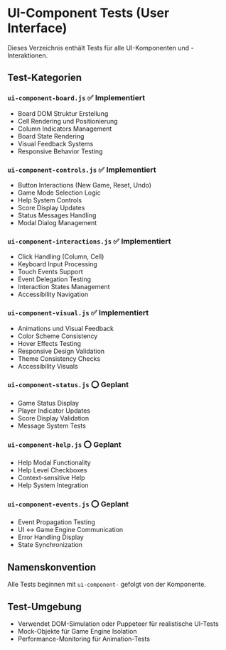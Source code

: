 # UI-Component Tests (User Interface)

Dieses Verzeichnis enthält Tests für alle UI-Komponenten und -Interaktionen.

## Test-Kategorien

### `ui-component-board.js` ✅ Implementiert
- Board DOM Struktur Erstellung
- Cell Rendering und Positionierung  
- Column Indicators Management
- Board State Rendering
- Visual Feedback Systems
- Responsive Behavior Testing

### `ui-component-controls.js` ✅ Implementiert
- Button Interactions (New Game, Reset, Undo)
- Game Mode Selection Logic
- Help System Controls
- Score Display Updates
- Status Messages Handling
- Modal Dialog Management

### `ui-component-interactions.js` ✅ Implementiert
- Click Handling (Column, Cell)
- Keyboard Input Processing
- Touch Events Support
- Event Delegation Testing
- Interaction States Management
- Accessibility Navigation

### `ui-component-visual.js` ✅ Implementiert
- Animations und Visual Feedback
- Color Scheme Consistency
- Hover Effects Testing
- Responsive Design Validation
- Theme Consistency Checks
- Accessibility Visuals

### `ui-component-status.js` ⭕ Geplant
- Game Status Display
- Player Indicator Updates
- Score Display Validation
- Message System Tests

### `ui-component-help.js` ⭕ Geplant
- Help Modal Functionality
- Help Level Checkboxes
- Context-sensitive Help
- Help System Integration

### `ui-component-events.js` ⭕ Geplant
- Event Propagation Testing
- UI ↔ Game Engine Communication
- Error Handling Display
- State Synchronization

## Namenskonvention
Alle Tests beginnen mit `ui-component-` gefolgt von der Komponente.

## Test-Umgebung
- Verwendet DOM-Simulation oder Puppeteer für realistische UI-Tests
- Mock-Objekte für Game Engine Isolation
- Performance-Monitoring für Animation-Tests